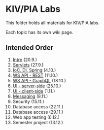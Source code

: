 # KIV/PIA Labs

This folder holds all materials for KIV/PIA labs.

Each topic has its own wiki page.

## Intended Order

1. [Intro](https://github.com/fidransky/kiv-pia-labs/wiki/Intro) (20.9.)
2. [Servlets](https://github.com/fidransky/kiv-pia-labs/wiki/Servlets) (27.9.)
3. [IoC, DI, Spring](https://github.com/fidransky/kiv-pia-labs/wiki/IoC,-DI,-Spring) (4.10.)
4. [WS API - REST](https://github.com/fidransky/kiv-pia-labs/wiki/WS-API---REST) (11.10.)
5. [WS API - GraphQL](https://github.com/fidransky/kiv-pia-labs/wiki/WS-API---GraphQL) (18.10.)
6. [UI - server-side](https://github.com/fidransky/kiv-pia-labs/wiki/UI---server-side) (25.10.)
7. [UI - client-side](https://github.com/fidransky/kiv-pia-labs/wiki/UI---client-side) (1.11.)
8. [Messaging](https://github.com/fidransky/kiv-pia-labs/wiki/Messaging) (8.11.)
9. Security (15.11.)
10. Database access (22.11.)
11. Database access (29.11.)
12. Web app testing (6.12.)
13. Semester project (13.12.)
